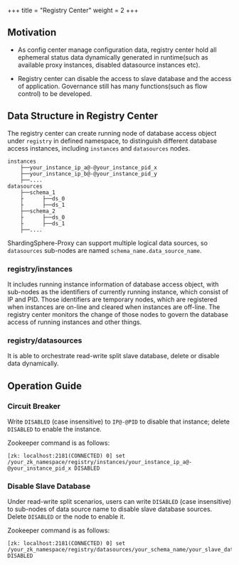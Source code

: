 +++
title = "Registry Center"
weight = 2
+++

## Motivation

- As config center manage configuration data, registry center hold all ephemeral status data dynamically generated in runtime(such as available proxy instances, disabled datasource instances etc).

- Registry center can disable the access to slave database and the access of application. Governance still has many functions(such as flow control) to be developed.

## Data Structure in Registry Center

The registry center can create running node of database access object under `registry` in defined namespace, to distinguish different database access instances, including `instances` and `datasources` nodes.

```
instances
    ├──your_instance_ip_a@-@your_instance_pid_x
    ├──your_instance_ip_b@-@your_instance_pid_y
    ├──....
datasources
    ├──schema_1
    ├      ├──ds_0
    ├      ├──ds_1
    ├──schema_2
    ├      ├──ds_0
    ├      ├──ds_1
    ├──....
```

ShardingSphere-Proxy can support multiple logical data sources, so `datasources` sub-nodes are named `schema_name.data_source_name`.

### registry/instances

It includes running instance information of database access object, with sub-nodes as the identifiers of currently running instance, which consist of IP and PID. Those identifiers are temporary nodes, which are registered when instances are on-line and cleared when instances are off-line. The registry center monitors the change of those nodes to govern the database access of running instances and other things.

### registry/datasources

It is able to orchestrate read-write split slave database, delete or disable data dynamically.

## Operation Guide

### Circuit Breaker

Write `DISABLED` (case insensitive) to `IP@-@PID` to disable that instance; delete `DISABLED` to enable the instance.

Zookeeper command is as follows:

```
[zk: localhost:2181(CONNECTED) 0] set /your_zk_namespace/registry/instances/your_instance_ip_a@-@your_instance_pid_x DISABLED
```

### Disable Slave Database

Under read-write split scenarios, users can write `DISABLED` (case insensitive) to sub-nodes of data source name to disable slave database sources. Delete `DISABLED` or the node to enable it.

Zookeeper command is as follows:

```
[zk: localhost:2181(CONNECTED) 0] set /your_zk_namespace/registry/datasources/your_schema_name/your_slave_datasource_name DISABLED
```
